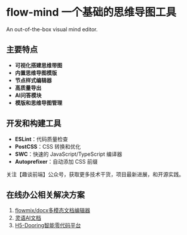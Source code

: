# flow-mind 一个基础的思维导图工具
An out-of-the-box visual mind editor.

## 主要特点

- **可视化搭建思维带图**
- **内置思维导图模版**
- **节点样式编辑器**
- **高质量导出**
- **AI问答模块**
- **模版和思维导图管理**

## 开发和构建工具

- **ESLint**：代码质量检查
- **PostCSS**：CSS 转换和优化
- **SWC**：快速的 JavaScript/TypeScript 编译器
- **Autoprefixer**：自动添加 CSS 前缀

关注【趣谈前端】公众号，获取更多技术干货，项目最新进展，和开源实践。

## 在线办公相关解决方案

1. [flowmix/docx多模态文档编辑器](https://flowmix.turntip.cn)
2. [灵语AI文档](https://mindlink.turntip.cn)
3. [H5-Dooring智能零代码平台](https://github.com/MrXujiang/h5-Dooring)


